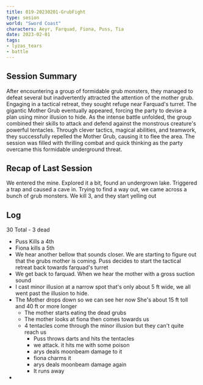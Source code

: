 ```yaml
---
title: 019-20230201-GrubFight
type: sesion
world: "Sword Coast"
characters: Aeyr, Farquad, Fiona, Puss, Tia
date: 2023-02-01
tags: 
- lyzas_tears
- battle
---
```


## Session Summary

After encountering a group of formidable grub monsters, they managed to defeat several but inadvertently attracted the attention of the mother grub. Engaging in a tactical retreat, they sought refuge near Farquad's turret. The gigantic Mother Grub eventually appeared, forcing the party to devise a plan using minor illusion to hide. As the intense battle unfolded, the group combined their skills to attack and defend against the monstrous creature's powerful tentacles. Through clever tactics, magical abilities, and teamwork, they successfully repelled the Mother Grub, causing it to flee the area. The session was filled with thrilling combat and quick thinking as the party overcame this formidable underground threat.

## Recap of Last Session
We entered the mine. Explored it a bit, found an undergrown lake. Triggered a trap and caused a cave in. Trying to find a way out, we came across a bunch of grub monsters. We kill 3, and they start yelling out

## Log

30 Total - 3 dead
* Puss Kills a 4th
* Fiona kills a 5th
* We hear another bellow that sounds closer. We are starting to figure out that the grubs mother is coming. Puss decides to start the tactical retreat back towards farquad's turret
* We get back to farquad. When we hear the mother with a gross suction sound
* I cast minor illusion at a narrow spot that's only about 5 ft wide, we all went past the illusion to hide.
* The Mother drops down so we can see her now She's about 15 ft toll and 40 ft or more longer
	* The mother starts eating the dead grubs
	* The mother looks at fiona then comes towards us
	* 4 tentacles come through the minor illusion but they can't quite reach us
		* Puss throws darts and hits the tentacles
		* we attack. it hits me with some poison
		* arys deals moonbeam damage to it
		* fiona charms it
		* arys deals moonbeam damage again
		* It runs away
* 
